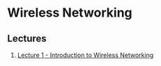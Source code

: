 # Wireless Networking

## Lectures

1. [Lecture 1 - Introduction to Wireless Networking]({{site.baseurl}}/2021-01-22-cs4222-lecture-1-introduction)
